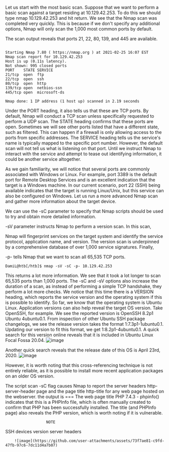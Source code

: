 Let us start with the most basic scan. Suppose that we want to perform a basic scan against a target residing at 10.129.42.253. To do this we should type 
nmap 10.129.42.253 
and hit return. We see that the Nmap scan was completed very quickly. This is because if we don't specify any additional options, Nmap will only scan the 1,000 most common ports by default.

 The scan output reveals that ports 21, 22, 80, 139, and 445 are available.
 
 ```DamiL@htb[/htb]$ nmap 10.129.42.253

Starting Nmap 7.80 ( https://nmap.org ) at 2021-02-25 16:07 EST
Nmap scan report for 10.129.42.253
Host is up (0.11s latency).
Not shown: 995 closed ports
PORT    STATE SERVICE
21/tcp  open  ftp
22/tcp  open  ssh
80/tcp  open  http
139/tcp open  netbios-ssn
445/tcp open  microsoft-ds

Nmap done: 1 IP address (1 host up) scanned in 2.19 seconds
```



Under the PORT heading, it also tells us that these are TCP ports. By default, Nmap will conduct a TCP scan unless specifically requested to perform a UDP scan.
The STATE heading confirms that these ports are open. Sometimes we will see other ports listed that have a different state, such as filtered. This can happen if a firewall is only allowing access to the ports from specific addresses.
The SERVICE heading tells us the service's name is typically mapped to the specific port number. However, the default scan will not tell us what is listening on that port. Until we instruct Nmap to interact with the service and attempt to tease out identifying information, it could be another service altogether.


As we gain familiarity, we will notice that several ports are commonly associated with Windows or Linux. For example, port 3389 is the default port for Remote Desktop Services and is an excellent indication that the target is a Windows machine.
 In our current scenario, port 22 (SSH) being available indicates that the target is running Linux/Unix,
 but this service can also be configured on Windows. 
 Let us run a more advanced Nmap scan and gather more information about the target device.



We can use the 
-sC parameter to specify that Nmap scripts should be used to try and obtain more detailed information. 

-sV parameter instructs Nmap to perform a version scan. In this scan, 

Nmap will fingerprint services on the target system and identify the service protocol, application name, and version. The version scan is underpinned by a comprehensive database of over 1,000 service signatures. Finally, 

-p- tells Nmap that we want to scan all 65,535 TCP ports.

```DamiL@htb[/htb]$ nmap -sV -sC -p- 10.129.42.253```


This returns a lot more information. We see that it took a lot longer to scan 65,535 ports than 1,000 ports. 
The -sC and -sV  options also increase the duration of a scan, as instead of performing a  simple TCP handshake, they perform a lot more checks. We notice that  this time there is a VERSION heading, which reports the service version  and the operating system if this is possible to identify.
So far, we know that the operating system is Ubuntu Linux.  Application versions can also help reveal the target OS version. 
Take  OpenSSH, for example. 
We see the reported version is OpenSSH 8.2p1 Ubuntu 4ubuntu0.1. 
From inspection of other Ubuntu SSH package changelogs, 
we see the release version takes the format 1:7.3p1-1ubuntu0.1. 
Updating our version to fit this format, we get 1:8.2p1-4ubuntu0.1.
A quick search for this version online reveals that it is included in Ubuntu Linux Focal Fossa 20.04.
![image](https://github.com/user-attachments/assets/157e38fd-9c55-4955-abea-eba89a2ec436)

Another quick search reveals that the release date of this OS is April 23rd, 2020.
![image](https://github.com/user-attachments/assets/8b6c877e-b309-4052-ba89-3519ab118694)

However, it is worth noting that this cross-referencing technique is  not entirely reliable, as it is possible to install more recent  application packages on an older OS version. 

The script scan -sC flag causes Nmap to report the server headers http-server-header page and the page title http-title for any web page hosted on the webserver. 
the output is ===
The web page title PHP 7.4.3 - phpinfo()  indicates that this is a PHPInfo file, which is often manually created  to confirm that PHP has been successfully installed. The title (and  PHPInfo page) also reveals the PHP version, which is worth noting if it  is vulnerable.
                                                                   
                      NOTE
SSH 
devices version
server headers
                                                                                                                                                
        ![image](https://github.com/user-attachments/assets/73f7ae81-c9fd-47fb-97c6-7dc11d4a7b07)


